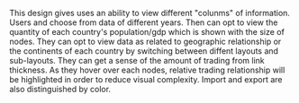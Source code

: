 This design gives uses an ability to view different "colunms" of information. Users and choose from data of different years. Then can opt to view the quantity of each country's population/gdp which is shown with the size of nodes. They can opt to view data as related to geographic relationship or the continents of each country by switching between diffent layouts and sub-layouts. They can get a sense of the amount of trading from link thickness. As they hover over each nodes, relative trading relationship will be highlighted in order to reduce visual complexity. Import and export are also distinguished by color.